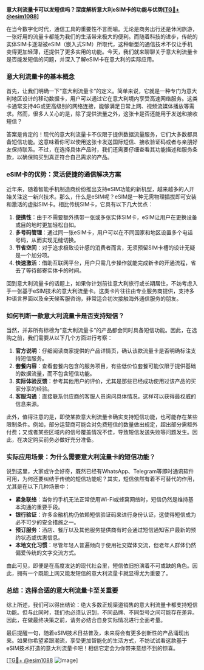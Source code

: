 **意大利流量卡可以发短信吗？深度解析意大利eSIM卡的功能与优势[[TG💪+ @esim1088](https://t.me/s/esim1088)]**

在当今数字化时代，通信工具的重要性不言而喻。无论是商务出行还是休闲旅游，一张好用的流量卡都能为我们的生活带来极大的便利。而随着科技的进步，传统的实体SIM卡逐渐被eSIM（嵌入式SIM）所取代，这种新型的通信技术不仅让手机变得更加轻薄，还提供了更多实用的功能。今天，我们就来聊聊关于意大利流量卡是否能发短信的问题，并深入了解eSIM卡在意大利的实际应用。

### 意大利流量卡的基本概念

首先，让我们明确一下“意大利流量卡”的定义。简单来说，它就是一种专门为意大利地区设计的移动数据卡，用户可以通过它在意大利境内享受高速网络服务。这类卡通常支持4G或更高级别的网络连接，能够满足日常上网、视频流媒体播放等需求。然而，很多人关心的是，除了提供流量之外，这张卡是否还能用于发送和接收短信？

答案是肯定的！现代的意大利流量卡不仅限于提供数据流量服务，它们大多数都具备短信功能。这意味着你可以使用这张卡发送国际短信、接收验证码或者与亲朋好友保持联系。不过，在选择具体产品时，我们还需要仔细查看其功能描述和服务条款，以确保购买到真正符合自己需求的产品。

### eSIM卡的优势：灵活便捷的通信解决方案

近年来，随着智能手机制造商纷纷推出支持eSIM功能的新机型，越来越多的人开始关注这一新兴技术。那么，什么是eSIM呢？eSIM是一种无需物理插拔即可安装和激活的虚拟SIM卡。相比传统SIM卡，它具有以下几大优点：

1. **便携性**：由于不需要额外携带一张或多张实体SIM卡，eSIM让用户在更换设备或目的地时更加轻松自如。
2. **多号码管理**：通过同一张eSIM卡，用户可以在不同国家和地区设置多个电话号码，从而实现无缝切换。
3. **节省空间**：对于追求极致设计感的消费者而言，无须预留SIM卡槽的设计无疑是一个加分项。
4. **快速激活**：借助互联网平台，用户只需几步操作就能完成新卡的开通流程，省去了等待邮寄实体卡的时间。

回到意大利流量卡的话题上，如果你计划前往意大利旅行或长期居住，不妨考虑入手一张基于eSIM技术的意大利流量卡。这类卡片往往由专业服务商提供，支持多种语言界面以及全天候客服咨询，非常适合初次接触海外通信服务的朋友。

### 如何判断一款意大利流量卡是否支持短信？

当然，并非所有标榜为“意大利流量卡”的产品都会同时具备短信功能。因此，在选购之前，我们需要从以下几个方面进行考察：

1. **官方说明**：仔细阅读商家提供的产品详情页，确认该款流量卡是否明确标注支持短信服务。
2. **套餐内容**：查看套餐内包含的服务项目，有些低价位套餐可能仅限于提供基础的数据流量，而不包含短信功能。
3. **实际体验反馈**：参考其他用户的评价，尤其是那些已经成功使用过该产品的买家分享的经验。
4. **客服沟通**：直接联系供应商的客服人员询问具体情况，这样可以获得最权威的信息来源。

此外，值得注意的是，即使某款意大利流量卡确实支持短信功能，也可能存在某些限制条件。例如，部分运营商可能会对免费短信的数量做出规定，超出部分需额外付费；又或者某些区域内的信号覆盖情况不佳，导致短信发送失败等问题发生。因此，在决定购买前务必做好充分准备。

### 实际应用场景：为什么需要意大利流量卡的短信功能？

说到这里，大家或许会好奇，既然已经有WhatsApp、Telegram等即时通讯软件可用，为何还要纠结于传统的短信功能呢？其实，短信依然有着不可替代的作用，尤其是在以下几种场景中：

- **紧急联络**：当你的手机无法正常使用Wi-Fi或蜂窝网络时，短信仍然是维持基本沟通的重要手段。
- **银行验证**：许多金融机构仍依赖短信验证码来进行身份认证，这使得短信成为必不可少的安全措施之一。
- **预订服务**：酒店、餐厅以及其他服务提供商有时会通过短信通知客户最新的预约状态或优惠信息。
- **本地文化习惯**：尽管年轻人普遍倾向于使用社交媒体交流，但老年人群体仍然偏爱传统的文字交流方式。

由此可见，即便是在高度发达的现代社会里，短信依旧扮演着不可或缺的角色。因此，拥有一个既能上网又能发短信的意大利流量卡就显得尤为重要了。

### 总结：选择合适的意大利流量卡至关重要

综上所述，我们可以得出结论：绝大多数正规渠道销售的意大利流量卡都支持短信功能。但与此同时，我们也必须认识到，不同品牌、不同型号之间可能存在差异。因此，在做最终决策之前，请务必结合自身实际情况进行全面考量。

最后提醒一句，随着eSIM技术日益普及，未来将会有更多创新性的产品涌现出来。如果你希望紧跟潮流，享受更加智能化的生活方式，不妨试试看这款基于eSIM技术打造的意大利流量卡吧！相信它定会为你带来意想不到的惊喜。

[[TG💪+ @esim1088](https://t.me/s/esim1088) ![Image](https://i.postimg.cc/4NQfJmqS/Snipaste-2025-05-13-00-14-12.png)]